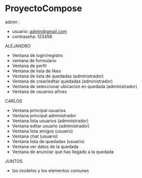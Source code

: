 # ProyectoCompose

admin : 
- usuario: admin@gmail.com
- contraseña: 123456


ALEJANDRO
- Ventana de login/registro
- ventana de formulario
- Ventana de perfil
- Ventana de lista de likes
- Ventana de lista de quedadas (administrador)
- Ventana de crear/editar quedadas (administrador)
- Ventana de seleccionar ubicacion en quedada (administrador)
- Ventana de usuarios afines

CARLOS
- Ventana principal usuarios
- Ventana principal administrador
- Ventana lista usuarios (administrador)
- Ventana editar usuario (administrador)
- Ventana lista amigos (usuairo)
- Ventana chat (usuario)
- Ventana lista de quedadas (usuario)
- Ventana ver datos de la quedada
- Ventana de anunciar que has llegado a la quedada

JUNTOS
- los modelos y los elementos comunes
